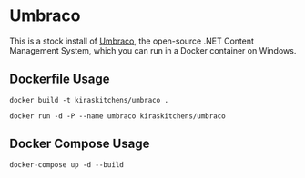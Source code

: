 # Umbraco 

This is a stock install of [Umbraco](https://our.umbraco.org/), the open-source .NET Content Management System, which you can run in a Docker container on Windows.

## Dockerfile Usage 

```
docker build -t kiraskitchens/umbraco .
```

```
docker run -d -P --name umbraco kiraskitchens/umbraco
```

## Docker Compose Usage 

```
docker-compose up -d --build
```